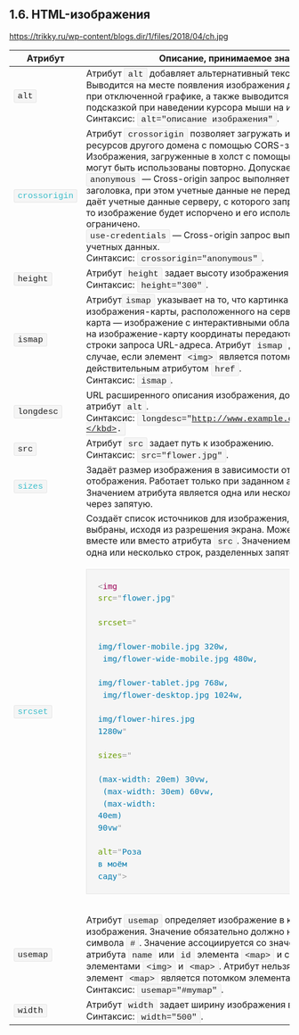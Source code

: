 ## 1.6. HTML-изображения
https://trikky.ru/wp-content/blogs.dir/1/files/2018/04/ch.jpg

| Атрибут                                  | Описание, принимаемое значение           |
|------------------------------------------|------------------------------------------|
| <kbd style="transition: all 0.3s ease-in-out 0s; box-sizing: border-box; margin: 0px; padding: 2px 6px; background: rgb(245, 245, 245); border-radius: 3px; font-size: 0.95em; font-family: &quot;Courier New&quot;, monospace; word-break: keep-all; border: 1px solid rgb(230, 230, 230); text-shadow: white 0px 1px;">alt</kbd> | Атрибут<span> </span><kbd style="transition: all 0.3s ease-in-out 0s; box-sizing: border-box; margin: 0px; padding: 2px 6px; background: rgb(245, 245, 245); border-radius: 3px; font-size: 0.95em; font-family: &quot;Courier New&quot;, monospace; word-break: keep-all; border: 1px solid rgb(230, 230, 230); text-shadow: white 0px 1px;">alt</kbd><span> </span>добавляет альтернативный текст для изображения. Выводится на месте появления изображения до его загрузки или при отключенной графике, а также выводится всплывающей подсказкой при наведении курсора мыши на изображение.<br style="transition: all 0.3s ease-in-out 0s; box-sizing: border-box; margin: 0px; padding: 0px;">Синтаксис:<span> </span><kbd style="transition: all 0.3s ease-in-out 0s; box-sizing: border-box; margin: 0px; padding: 2px 6px; background: rgb(245, 245, 245); border-radius: 3px; font-size: 0.95em; font-family: &quot;Courier New&quot;, monospace; word-break: keep-all; border: 1px solid rgb(230, 230, 230); text-shadow: white 0px 1px;">alt="описание изображения"</kbd>. |
| <kbd style="transition: all 0.3s ease-in-out 0s; box-sizing: border-box; margin: 0px; padding: 2px 6px; background: rgb(245, 245, 245); border-radius: 3px; font-size: 0.95em; font-family: &quot;Courier New&quot;, monospace; word-break: keep-all; border: 1px solid rgb(230, 230, 230); text-shadow: white 0px 1px; color: rgb(56, 186, 199);">crossorigin</kbd> | Атрибут<span> </span><kbd style="transition: all 0.3s ease-in-out 0s; box-sizing: border-box; margin: 0px; padding: 2px 6px; background: rgb(245, 245, 245); border-radius: 3px; font-size: 0.95em; font-family: &quot;Courier New&quot;, monospace; word-break: keep-all; border: 1px solid rgb(230, 230, 230); text-shadow: white 0px 1px;">crossorigin</kbd><span> </span>позволяет загружать изображения с ресурсов другого домена с помощью CORS-запросов. Изображения, загруженные в холст с помощью CORS-запросов, могут быть использованы повторно. Допускаемые значения:<br style="transition: all 0.3s ease-in-out 0s; box-sizing: border-box; margin: 0px; padding: 0px;"><kbd style="transition: all 0.3s ease-in-out 0s; box-sizing: border-box; margin: 0px; padding: 2px 6px; background: rgb(245, 245, 245); border-radius: 3px; font-size: 0.95em; font-family: &quot;Courier New&quot;, monospace; word-break: keep-all; border: 1px solid rgb(230, 230, 230); text-shadow: white 0px 1px;">anonymous</kbd><span> </span>— Cross-origin запрос выполняется с помощью HTTP-заголовка, при этом учетные данные не передаются. Если сервер не даёт учетные данные серверу, с которого запрашивается контент, то изображение будет испорчено и его использование будет ограничено.<br style="transition: all 0.3s ease-in-out 0s; box-sizing: border-box; margin: 0px; padding: 0px;"><kbd style="transition: all 0.3s ease-in-out 0s; box-sizing: border-box; margin: 0px; padding: 2px 6px; background: rgb(245, 245, 245); border-radius: 3px; font-size: 0.95em; font-family: &quot;Courier New&quot;, monospace; word-break: keep-all; border: 1px solid rgb(230, 230, 230); text-shadow: white 0px 1px;">use-credentials</kbd><span> </span>— Cross-origin запрос выполняется с передачей учетных данных.<br style="transition: all 0.3s ease-in-out 0s; box-sizing: border-box; margin: 0px; padding: 0px;">Синтаксис:<span> </span><kbd style="transition: all 0.3s ease-in-out 0s; box-sizing: border-box; margin: 0px; padding: 2px 6px; background: rgb(245, 245, 245); border-radius: 3px; font-size: 0.95em; font-family: &quot;Courier New&quot;, monospace; word-break: keep-all; border: 1px solid rgb(230, 230, 230); text-shadow: white 0px 1px;">crossorigin="anonymous"</kbd>. |
| <kbd style="transition: all 0.3s ease-in-out 0s; box-sizing: border-box; margin: 0px; padding: 2px 6px; background: rgb(245, 245, 245); border-radius: 3px; font-size: 0.95em; font-family: &quot;Courier New&quot;, monospace; word-break: keep-all; border: 1px solid rgb(230, 230, 230); text-shadow: white 0px 1px;">height</kbd> | Атрибут<span> </span><kbd style="transition: all 0.3s ease-in-out 0s; box-sizing: border-box; margin: 0px; padding: 2px 6px; background: rgb(245, 245, 245); border-radius: 3px; font-size: 0.95em; font-family: &quot;Courier New&quot;, monospace; word-break: keep-all; border: 1px solid rgb(230, 230, 230); text-shadow: white 0px 1px;">height</kbd><span> </span>задает высоту изображения в<span> </span><kbd style="transition: all 0.3s ease-in-out 0s; box-sizing: border-box; margin: 0px; padding: 2px 6px; background: rgb(245, 245, 245); border-radius: 3px; font-size: 0.95em; font-family: &quot;Courier New&quot;, monospace; word-break: keep-all; border: 1px solid rgb(230, 230, 230); text-shadow: white 0px 1px;">px</kbd>.<br style="transition: all 0.3s ease-in-out 0s; box-sizing: border-box; margin: 0px; padding: 0px;">Синтаксис:<span> </span><kbd style="transition: all 0.3s ease-in-out 0s; box-sizing: border-box; margin: 0px; padding: 2px 6px; background: rgb(245, 245, 245); border-radius: 3px; font-size: 0.95em; font-family: &quot;Courier New&quot;, monospace; word-break: keep-all; border: 1px solid rgb(230, 230, 230); text-shadow: white 0px 1px;">height="300"</kbd>. |
| <kbd style="transition: all 0.3s ease-in-out 0s; box-sizing: border-box; margin: 0px; padding: 2px 6px; background: rgb(245, 245, 245); border-radius: 3px; font-size: 0.95em; font-family: &quot;Courier New&quot;, monospace; word-break: keep-all; border: 1px solid rgb(230, 230, 230); text-shadow: white 0px 1px;">ismap</kbd> | Атрибут<kbd style="transition: all 0.3s ease-in-out 0s; box-sizing: border-box; margin: 0px; padding: 2px 6px; background: rgb(245, 245, 245); border-radius: 3px; font-size: 0.95em; font-family: &quot;Courier New&quot;, monospace; word-break: keep-all; border: 1px solid rgb(230, 230, 230); text-shadow: white 0px 1px;">ismap</kbd><span> </span>указывает на то, что картинка является частью изображения-карты, расположенного на сервере (изображение-карта — изображение с интерактивными областями). При нажатии на изображение-карту координаты передаются на сервер в виде строки запроса URL-адреса. Атрибут<span> </span><kbd style="transition: all 0.3s ease-in-out 0s; box-sizing: border-box; margin: 0px; padding: 2px 6px; background: rgb(245, 245, 245); border-radius: 3px; font-size: 0.95em; font-family: &quot;Courier New&quot;, monospace; word-break: keep-all; border: 1px solid rgb(230, 230, 230); text-shadow: white 0px 1px;">ismap</kbd><span> </span>допускается только в случае, если элемент<span> </span><kbd style="transition: all 0.3s ease-in-out 0s; box-sizing: border-box; margin: 0px; padding: 2px 6px; background: rgb(245, 245, 245); border-radius: 3px; font-size: 0.95em; font-family: &quot;Courier New&quot;, monospace; word-break: keep-all; border: 1px solid rgb(230, 230, 230); text-shadow: white 0px 1px;">&lt;img&gt;</kbd><span> </span>является потомком элемента<span> </span><kbd style="transition: all 0.3s ease-in-out 0s; box-sizing: border-box; margin: 0px; padding: 2px 6px; background: rgb(245, 245, 245); border-radius: 3px; font-size: 0.95em; font-family: &quot;Courier New&quot;, monospace; word-break: keep-all; border: 1px solid rgb(230, 230, 230); text-shadow: white 0px 1px;">&lt;a&gt;</kbd><span> </span>с действительным атрибутом<span> </span><kbd style="transition: all 0.3s ease-in-out 0s; box-sizing: border-box; margin: 0px; padding: 2px 6px; background: rgb(245, 245, 245); border-radius: 3px; font-size: 0.95em; font-family: &quot;Courier New&quot;, monospace; word-break: keep-all; border: 1px solid rgb(230, 230, 230); text-shadow: white 0px 1px;">href</kbd>.<br style="transition: all 0.3s ease-in-out 0s; box-sizing: border-box; margin: 0px; padding: 0px;">Синтаксис:<span> </span><kbd style="transition: all 0.3s ease-in-out 0s; box-sizing: border-box; margin: 0px; padding: 2px 6px; background: rgb(245, 245, 245); border-radius: 3px; font-size: 0.95em; font-family: &quot;Courier New&quot;, monospace; word-break: keep-all; border: 1px solid rgb(230, 230, 230); text-shadow: white 0px 1px;">ismap</kbd>. |
| <kbd style="transition: all 0.3s ease-in-out 0s; box-sizing: border-box; margin: 0px; padding: 2px 6px; background: rgb(245, 245, 245); border-radius: 3px; font-size: 0.95em; font-family: &quot;Courier New&quot;, monospace; word-break: keep-all; border: 1px solid rgb(230, 230, 230); text-shadow: white 0px 1px;">longdesc</kbd> | URL расширенного описания изображения, дополняющее атрибут<span> </span><kbd style="transition: all 0.3s ease-in-out 0s; box-sizing: border-box; margin: 0px; padding: 2px 6px; background: rgb(245, 245, 245); border-radius: 3px; font-size: 0.95em; font-family: &quot;Courier New&quot;, monospace; word-break: keep-all; border: 1px solid rgb(230, 230, 230); text-shadow: white 0px 1px;">alt</kbd>.<br style="transition: all 0.3s ease-in-out 0s; box-sizing: border-box; margin: 0px; padding: 0px;">Синтаксис:<span> </span><kbd style="transition: all 0.3s ease-in-out 0s; box-sizing: border-box; margin: 0px; padding: 2px 6px; background: rgb(245, 245, 245); border-radius: 3px; font-size: 0.95em; font-family: &quot;Courier New&quot;, monospace; word-break: keep-all; border: 1px solid rgb(230, 230, 230); text-shadow: white 0px 1px;">longdesc="http://www.example.com/description.txt"</kbd>. |
| <kbd style="transition: all 0.3s ease-in-out 0s; box-sizing: border-box; margin: 0px; padding: 2px 6px; background: rgb(245, 245, 245); border-radius: 3px; font-size: 0.95em; font-family: &quot;Courier New&quot;, monospace; word-break: keep-all; border: 1px solid rgb(230, 230, 230); text-shadow: white 0px 1px;">src</kbd> | Атрибут<span> </span><kbd style="transition: all 0.3s ease-in-out 0s; box-sizing: border-box; margin: 0px; padding: 2px 6px; background: rgb(245, 245, 245); border-radius: 3px; font-size: 0.95em; font-family: &quot;Courier New&quot;, monospace; word-break: keep-all; border: 1px solid rgb(230, 230, 230); text-shadow: white 0px 1px;">src</kbd><span> </span>задает путь к изображению.<br style="transition: all 0.3s ease-in-out 0s; box-sizing: border-box; margin: 0px; padding: 0px;">Синтаксис:<span> </span><kbd style="transition: all 0.3s ease-in-out 0s; box-sizing: border-box; margin: 0px; padding: 2px 6px; background: rgb(245, 245, 245); border-radius: 3px; font-size: 0.95em; font-family: &quot;Courier New&quot;, monospace; word-break: keep-all; border: 1px solid rgb(230, 230, 230); text-shadow: white 0px 1px;">src="flower.jpg"</kbd>. |
| <kbd style="transition: all 0.3s ease-in-out 0s; box-sizing: border-box; margin: 0px; padding: 2px 6px; background: rgb(245, 245, 245); border-radius: 3px; font-size: 0.95em; font-family: &quot;Courier New&quot;, monospace; word-break: keep-all; border: 1px solid rgb(230, 230, 230); text-shadow: white 0px 1px; color: rgb(56, 186, 199);">sizes</kbd> | Задаёт размер изображения в зависимости от параметров отображения. Работает только при заданном атрибуте<span> </span><kbd style="transition: all 0.3s ease-in-out 0s; box-sizing: border-box; margin: 0px; padding: 2px 6px; background: rgb(245, 245, 245); border-radius: 3px; font-size: 0.95em; font-family: &quot;Courier New&quot;, monospace; word-break: keep-all; border: 1px solid rgb(230, 230, 230); text-shadow: white 0px 1px;">srcset</kbd>. Значением атрибута является одна или несколько строк, указанных через запятую. |
| <kbd style="transition: all 0.3s ease-in-out 0s; box-sizing: border-box; margin: 0px; padding: 2px 6px; background: rgb(245, 245, 245); border-radius: 3px; font-size: 0.95em; font-family: &quot;Courier New&quot;, monospace; word-break: keep-all; border: 1px solid rgb(230, 230, 230); text-shadow: white 0px 1px; color: rgb(56, 186, 199);">srcset</kbd> | Создаёт список источников для изображения, которые будут выбраны, исходя из разрешения экрана. Может использоваться вместе или вместо атрибута<span> </span><kbd style="transition: all 0.3s ease-in-out 0s; box-sizing: border-box; margin: 0px; padding: 2px 6px; background: rgb(245, 245, 245); border-radius: 3px; font-size: 0.95em; font-family: &quot;Courier New&quot;, monospace; word-break: keep-all; border: 1px solid rgb(230, 230, 230); text-shadow: white 0px 1px;">src</kbd>. Значением атрибута является одна или несколько строк, разделенных запятой.<p style="transition: all 0.3s ease-in-out 0s; box-sizing: border-box; margin: 0px 0px 20px; padding: 0px;"></p><div class="code-toolbar" style="transition: all 0.3s ease-in-out 0s; box-sizing: border-box; margin: 0px; padding: 0px; position: relative;"><pre class=" language-html" style="transition: all 0.3s ease-in-out 0s; box-sizing: border-box; margin: 0px 0px 30px; padding: 20px; color: rgb(48, 48, 48); background: rgb(245, 245, 245); text-shadow: white 0px 1px; font-family: Consolas, Monaco, &quot;Andale Mono&quot;, &quot;Ubuntu Mono&quot;, monospace; font-size: 0.95em; text-align: left; white-space: pre; word-spacing: normal; word-break: normal; overflow-wrap: normal; line-height: 1.5; tab-size: 4; hyphens: none; overflow: auto; border: 1px solid rgb(230, 230, 230);"><code class=" language-html" style="transition: all 0.3s ease-in-out 0s; box-sizing: border-box; margin: 0px; padding: 0px; color: rgb(48, 48, 48); background: none; text-shadow: white 0px 1px; font-family: Consolas, Monaco, &quot;Andale Mono&quot;, &quot;Ubuntu Mono&quot;, monospace; font-size: 0.95em; text-align: left; white-space: pre; word-spacing: normal; word-break: normal; overflow-wrap: normal; line-height: 1.5; tab-size: 4; hyphens: none;"><span class="token tag" style="transition: all 0.3s ease-in-out 0s; box-sizing: border-box; margin: 0px; padding: 0px; color: rgb(153, 0, 85);"><span class="token tag" style="transition: all 0.3s ease-in-out 0s; box-sizing: border-box; margin: 0px; padding: 0px; color: rgb(153, 0, 85);"><span class="token punctuation" style="transition: all 0.3s ease-in-out 0s; box-sizing: border-box; margin: 0px; padding: 0px; color: rgb(153, 153, 153);">&lt;</span>img</span> <span class="token attr-name" style="transition: all 0.3s ease-in-out 0s; box-sizing: border-box; margin: 0px; padding: 0px; color: rgb(102, 153, 0);">src</span><span class="token attr-value" style="transition: all 0.3s ease-in-out 0s; box-sizing: border-box; margin: 0px; padding: 0px; color: rgb(0, 119, 170);"><span class="token punctuation" style="transition: all 0.3s ease-in-out 0s; box-sizing: border-box; margin: 0px; padding: 0px; color: rgb(153, 153, 153);">=</span><span class="token punctuation" style="transition: all 0.3s ease-in-out 0s; box-sizing: border-box; margin: 0px; padding: 0px; color: rgb(153, 153, 153);">"</span>flower.jpg<span class="token punctuation" style="transition: all 0.3s ease-in-out 0s; box-sizing: border-box; margin: 0px; padding: 0px; color: rgb(153, 153, 153);">"</span></span><br>     <span class="token attr-name" style="transition: all 0.3s ease-in-out 0s; box-sizing: border-box; margin: 0px; padding: 0px; color: rgb(102, 153, 0);">srcset</span><span class="token attr-value" style="transition: all 0.3s ease-in-out 0s; box-sizing: border-box; margin: 0px; padding: 0px; color: rgb(0, 119, 170);"><span class="token punctuation" style="transition: all 0.3s ease-in-out 0s; box-sizing: border-box; margin: 0px; padding: 0px; color: rgb(153, 153, 153);">=</span><span class="token punctuation" style="transition: all 0.3s ease-in-out 0s; box-sizing: border-box; margin: 0px; padding: 0px; color: rgb(153, 153, 153);">"</span><br>       img/flower-mobile.jpg 320w,<br>       img/flower-wide-mobile.jpg 480w,<br>       img/flower-tablet.jpg 768w,<br>       img/flower-desktop.jpg 1024w,<br>       img/flower-hires.jpg 1280w<span class="token punctuation" style="transition: all 0.3s ease-in-out 0s; box-sizing: border-box; margin: 0px; padding: 0px; color: rgb(153, 153, 153);">"</span></span><br>     <span class="token attr-name" style="transition: all 0.3s ease-in-out 0s; box-sizing: border-box; margin: 0px; padding: 0px; color: rgb(102, 153, 0);">sizes</span><span class="token attr-value" style="transition: all 0.3s ease-in-out 0s; box-sizing: border-box; margin: 0px; padding: 0px; color: rgb(0, 119, 170);"><span class="token punctuation" style="transition: all 0.3s ease-in-out 0s; box-sizing: border-box; margin: 0px; padding: 0px; color: rgb(153, 153, 153);">=</span><span class="token punctuation" style="transition: all 0.3s ease-in-out 0s; box-sizing: border-box; margin: 0px; padding: 0px; color: rgb(153, 153, 153);">"</span><br>       (max-width: 20em) 30vw,<br>       (max-width: 30em) 60vw,<br>       (max-width: 40em) 90vw<span class="token punctuation" style="transition: all 0.3s ease-in-out 0s; box-sizing: border-box; margin: 0px; padding: 0px; color: rgb(153, 153, 153);">"</span></span><br>     <span class="token attr-name" style="transition: all 0.3s ease-in-out 0s; box-sizing: border-box; margin: 0px; padding: 0px; color: rgb(102, 153, 0);">alt</span><span class="token attr-value" style="transition: all 0.3s ease-in-out 0s; box-sizing: border-box; margin: 0px; padding: 0px; color: rgb(0, 119, 170);"><span class="token punctuation" style="transition: all 0.3s ease-in-out 0s; box-sizing: border-box; margin: 0px; padding: 0px; color: rgb(153, 153, 153);">=</span><span class="token punctuation" style="transition: all 0.3s ease-in-out 0s; box-sizing: border-box; margin: 0px; padding: 0px; color: rgb(153, 153, 153);">"</span>Роза в моём саду<span class="token punctuation" style="transition: all 0.3s ease-in-out 0s; box-sizing: border-box; margin: 0px; padding: 0px; color: rgb(153, 153, 153);">"</span></span><span class="token punctuation" style="transition: all 0.3s ease-in-out 0s; box-sizing: border-box; margin: 0px; padding: 0px; color: rgb(153, 153, 153);">&gt;</span></span></code></pre><div class="toolbar" style="transition: all 0.3s ease-in-out 0s; box-sizing: border-box; margin: 0px; padding: 0px; position: absolute; top: 0px; right: 0px;"><div class="toolbar-item" style="transition: all 0.3s ease-in-out 0s; box-sizing: border-box; margin: 0px; padding: 0px; display: inline-block;"><span style="transition: all 0.3s ease-in-out 0s; box-sizing: border-box; margin: 0px; padding: 2px 10px; display: block; background: rgb(250, 249, 248); border: 1px solid rgb(230, 230, 230); font-size: 0.8em;">HTML</span></div></div></div> |
| <kbd style="transition: all 0.3s ease-in-out 0s; box-sizing: border-box; margin: 0px; padding: 2px 6px; background: rgb(245, 245, 245); border-radius: 3px; font-size: 0.95em; font-family: &quot;Courier New&quot;, monospace; word-break: keep-all; border: 1px solid rgb(230, 230, 230); text-shadow: white 0px 1px;">usemap</kbd> | Атрибут<span> </span><kbd style="transition: all 0.3s ease-in-out 0s; box-sizing: border-box; margin: 0px; padding: 2px 6px; background: rgb(245, 245, 245); border-radius: 3px; font-size: 0.95em; font-family: &quot;Courier New&quot;, monospace; word-break: keep-all; border: 1px solid rgb(230, 230, 230); text-shadow: white 0px 1px;">usemap</kbd><span> </span>определяет изображение в качестве карты-изображения. Значение обязательно должно начинаться с символа<span> </span><kbd style="transition: all 0.3s ease-in-out 0s; box-sizing: border-box; margin: 0px; padding: 2px 6px; background: rgb(245, 245, 245); border-radius: 3px; font-size: 0.95em; font-family: &quot;Courier New&quot;, monospace; word-break: keep-all; border: 1px solid rgb(230, 230, 230); text-shadow: white 0px 1px;">#</kbd>. Значение ассоциируется со значением атрибута<span> </span><kbd style="transition: all 0.3s ease-in-out 0s; box-sizing: border-box; margin: 0px; padding: 2px 6px; background: rgb(245, 245, 245); border-radius: 3px; font-size: 0.95em; font-family: &quot;Courier New&quot;, monospace; word-break: keep-all; border: 1px solid rgb(230, 230, 230); text-shadow: white 0px 1px;">name</kbd><span> </span>или<span> </span><kbd style="transition: all 0.3s ease-in-out 0s; box-sizing: border-box; margin: 0px; padding: 2px 6px; background: rgb(245, 245, 245); border-radius: 3px; font-size: 0.95em; font-family: &quot;Courier New&quot;, monospace; word-break: keep-all; border: 1px solid rgb(230, 230, 230); text-shadow: white 0px 1px;">id</kbd><span> </span>элемента<span> </span><kbd style="transition: all 0.3s ease-in-out 0s; box-sizing: border-box; margin: 0px; padding: 2px 6px; background: rgb(245, 245, 245); border-radius: 3px; font-size: 0.95em; font-family: &quot;Courier New&quot;, monospace; word-break: keep-all; border: 1px solid rgb(230, 230, 230); text-shadow: white 0px 1px;">&lt;map&gt;</kbd><span> </span>и создает связь между элементами<span> </span><kbd style="transition: all 0.3s ease-in-out 0s; box-sizing: border-box; margin: 0px; padding: 2px 6px; background: rgb(245, 245, 245); border-radius: 3px; font-size: 0.95em; font-family: &quot;Courier New&quot;, monospace; word-break: keep-all; border: 1px solid rgb(230, 230, 230); text-shadow: white 0px 1px;">&lt;img&gt;</kbd><span> </span>и<span> </span><kbd style="transition: all 0.3s ease-in-out 0s; box-sizing: border-box; margin: 0px; padding: 2px 6px; background: rgb(245, 245, 245); border-radius: 3px; font-size: 0.95em; font-family: &quot;Courier New&quot;, monospace; word-break: keep-all; border: 1px solid rgb(230, 230, 230); text-shadow: white 0px 1px;">&lt;map&gt;</kbd>. Атрибут нельзя использовать, если элемент<span> </span><kbd style="transition: all 0.3s ease-in-out 0s; box-sizing: border-box; margin: 0px; padding: 2px 6px; background: rgb(245, 245, 245); border-radius: 3px; font-size: 0.95em; font-family: &quot;Courier New&quot;, monospace; word-break: keep-all; border: 1px solid rgb(230, 230, 230); text-shadow: white 0px 1px;">&lt;map&gt;</kbd><span> </span>является потомком элемента<span> </span><kbd style="transition: all 0.3s ease-in-out 0s; box-sizing: border-box; margin: 0px; padding: 2px 6px; background: rgb(245, 245, 245); border-radius: 3px; font-size: 0.95em; font-family: &quot;Courier New&quot;, monospace; word-break: keep-all; border: 1px solid rgb(230, 230, 230); text-shadow: white 0px 1px;">&lt;a&gt;</kbd><span> </span>или<span> </span><kbd style="transition: all 0.3s ease-in-out 0s; box-sizing: border-box; margin: 0px; padding: 2px 6px; background: rgb(245, 245, 245); border-radius: 3px; font-size: 0.95em; font-family: &quot;Courier New&quot;, monospace; word-break: keep-all; border: 1px solid rgb(230, 230, 230); text-shadow: white 0px 1px;">&lt;button&gt;</kbd>.<br style="transition: all 0.3s ease-in-out 0s; box-sizing: border-box; margin: 0px; padding: 0px;">Синтаксис:<span> </span><kbd style="transition: all 0.3s ease-in-out 0s; box-sizing: border-box; margin: 0px; padding: 2px 6px; background: rgb(245, 245, 245); border-radius: 3px; font-size: 0.95em; font-family: &quot;Courier New&quot;, monospace; word-break: keep-all; border: 1px solid rgb(230, 230, 230); text-shadow: white 0px 1px;">usemap="#mymap"</kbd>. |
| <kbd style="transition: all 0.3s ease-in-out 0s; box-sizing: border-box; margin: 0px; padding: 2px 6px; background: rgb(245, 245, 245); border-radius: 3px; font-size: 0.95em; font-family: &quot;Courier New&quot;, monospace; word-break: keep-all; border: 1px solid rgb(230, 230, 230); text-shadow: white 0px 1px;">width</kbd> | Атрибут<span> </span><kbd style="transition: all 0.3s ease-in-out 0s; box-sizing: border-box; margin: 0px; padding: 2px 6px; background: rgb(245, 245, 245); border-radius: 3px; font-size: 0.95em; font-family: &quot;Courier New&quot;, monospace; word-break: keep-all; border: 1px solid rgb(230, 230, 230); text-shadow: white 0px 1px;">width</kbd><span> </span>задает ширину изображения в<span> </span><kbd style="transition: all 0.3s ease-in-out 0s; box-sizing: border-box; margin: 0px; padding: 2px 6px; background: rgb(245, 245, 245); border-radius: 3px; font-size: 0.95em; font-family: &quot;Courier New&quot;, monospace; word-break: keep-all; border: 1px solid rgb(230, 230, 230); text-shadow: white 0px 1px;">px</kbd>.<br style="transition: all 0.3s ease-in-out 0s; box-sizing: border-box; margin: 0px; padding: 0px;">Синтаксис:<span> </span><kbd style="transition: all 0.3s ease-in-out 0s; box-sizing: border-box; margin: 0px; padding: 2px 6px; background: rgb(245, 245, 245); border-radius: 3px; font-size: 0.95em; font-family: &quot;Courier New&quot;, monospace; word-break: keep-all; border: 1px solid rgb(230, 230, 230); text-shadow: white 0px 1px;">width="500"</kbd>. |


